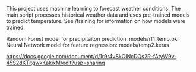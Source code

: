 This project uses machine learning to forecast weather conditions. The main script processes historical weather data and uses pre-trained models to predict temperature. See /training for information on how models were trained.  

Random Forest model for precipitaiton prediction: models/rf1_temp.pkl  
Neural Network model for feature regression: models/temp2.keras  

https://docs.google.com/document/d/1r9r4vSkOiNcDQs2R-fAtyW9v-45S2dKTitgwkKakixM/edit?usp=sharing
